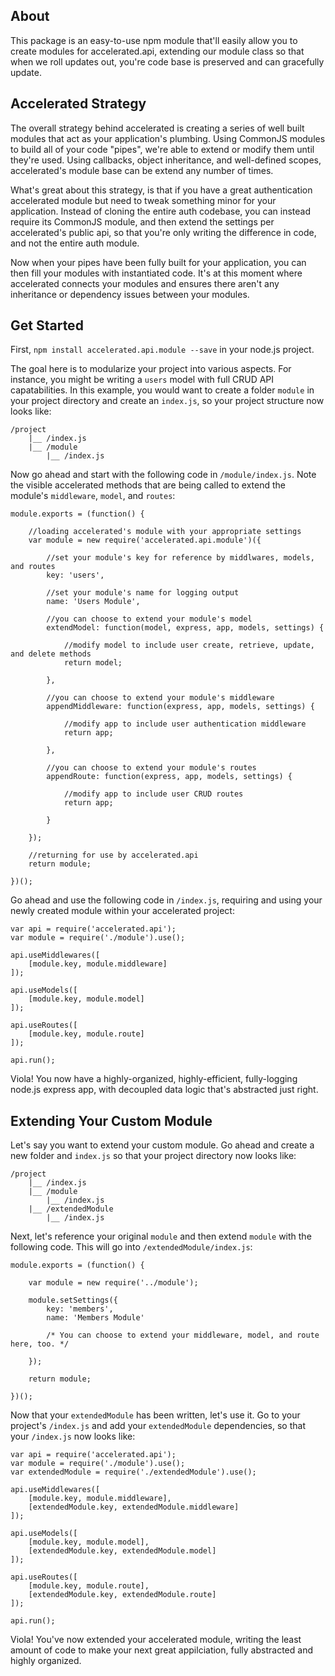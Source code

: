
## About
This package is an easy-to-use npm module that'll easily allow you to create modules for accelerated.api, extending our module class so that when we roll updates out, you're code base is preserved and can gracefully update.

## Accelerated Strategy
The overall strategy behind accelerated is creating a series of well built modules that act as your application's plumbing. Using CommonJS modules to build all of your code "pipes", we're able to extend or modify them until they're used. Using callbacks, object inheritance, and well-defined scopes, accelerated's module base can be extend any number of times.

What's great about this strategy, is that if you have a great authentication accelerated module but need to tweak something minor for your application. Instead of cloning the entire auth codebase, you can instead require its CommonJS module, and then extend the settings per accelerated's public api, so that you're only writing the difference in code, and not the entire auth module.

Now when your pipes have been fully built for your application, you can then fill your modules with instantiated code. It's at this moment where accelerated connects your modules and ensures there aren't any inheritance or dependency issues between your modules.

## Get Started
First, ```npm install accelerated.api.module --save``` in your node.js project.

The goal here is to modularize your project into various aspects. For instance, you might be writing a ```users``` model with full CRUD API capatabilities. In this example, you would want to create a folder ```module``` in your project directory and create an ```index.js```, so your project structure now looks like:

```
/project
	|__ /index.js
	|__ /module
		|__ /index.js

```

Now go ahead and start with the following code in ```/module/index.js```. Note the visible accelerated methods that are being called to extend the module's ```middleware```, ```model```, and ```routes```:

```
module.exports = (function() {

	//loading accelerated's module with your appropriate settings
	var module = new require('accelerated.api.module')({

		//set your module's key for reference by middlwares, models, and routes 
		key: 'users',

		//set your module's name for logging output 
		name: 'Users Module',
	
		//you can choose to extend your module's model
		extendModel: function(model, express, app, models, settings) {

			//modify model to include user create, retrieve, update, and delete methods
			return model;

		},
	
		//you can choose to extend your module's middleware 
		appendMiddleware: function(express, app, models, settings) {

			//modify app to include user authentication middleware 
			return app;

		},
	
		//you can choose to extend your module's routes
		appendRoute: function(express, app, models, settings) {
			
			//modify app to include user CRUD routes 
			return app;

		}
	
	});

	//returning for use by accelerated.api
	return module;

})();
```

Go ahead and use the following code in ```/index.js```, requiring and using your newly created module within your accelerated project:

```
var api = require('accelerated.api');
var module = require('./module').use();

api.useMiddlewares([ 
	[module.key, module.middleware]
]);

api.useModels([
	[module.key, module.model]
]);

api.useRoutes([
	[module.key, module.route]
]);

api.run();
```

Viola! You now have a highly-organized, highly-efficient, fully-logging node.js express app, with decoupled data logic that's abstracted just right.

## Extending Your Custom Module
Let's say you want to extend your custom module. Go ahead and create a new folder and ```index.js``` so that your project directory now looks like:

```
/project
	|__ /index.js
	|__ /module
		|__ /index.js
	|__ /extendedModule
		|__ /index.js

```

Next, let's reference your original ```module``` and then extend ```module``` with the following code. This will go into ```/extendedModule/index.js```:

```
module.exports = (function() {

    var module = new require('../module');

    module.setSettings({
        key: 'members',
        name: 'Members Module'

        /* You can choose to extend your middleware, model, and route here, too. */

    });

    return module;

})();
```

Now that your ```extendedModule``` has been written, let's use it. Go to your project's ```/index.js``` and add your ```extendedModule``` dependencies, so that your ```/index.js``` now looks like:

```
var api = require('accelerated.api');
var module = require('./module').use();
var extendedModule = require('./extendedModule').use();

api.useMiddlewares([ 
	[module.key, module.middleware],
	[extendedModule.key, extendedModule.middleware]
]);

api.useModels([
	[module.key, module.model],
	[extendedModule.key, extendedModule.model]
]);

api.useRoutes([
	[module.key, module.route],
	[extendedModule.key, extendedModule.route]
]);

api.run();
```

Viola! You've now extended your accelerated module, writing the least amount of code to make your next great appilciation, fully abstracted and highly organized.

